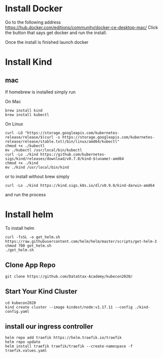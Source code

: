 # Install Docker
Go to the following address 
https://hub.docker.com/editions/community/docker-ce-desktop-mac/
Click the button that says get docker and run the install.

Once the install is finished launch docker

# Install Kind

## mac
If homebrew is installed simply run 

On Mac
```
brew install kind
brew install kubectl
```

On Linux
```
curl -LO "https://storage.googleapis.com/kubernetes-release/release/$(curl -s https://storage.googleapis.com/kubernetes-release/release/stable.txt)/bin/linux/amd64/kubectl"
chmod +x ./kubectl
mv ./kubectl /usr/local/bin/kubectl
curl -Lo ./kind https://github.com/kubernetes-sigs/kind/releases/download/v0.7.0/kind-$(uname)-amd64
chmod +x ./kind
mv ./kind /usr/local/bin/kind
```

or to install without brew simply 
```
curl -Lo ./kind https://kind.sigs.k8s.io/dl/v0.9.0/kind-darwin-amd64
```
and run the process

# Install helm
To install helm 

```
curl -fsSL -o get_helm.sh https://raw.githubusercontent.com/helm/helm/master/scripts/get-helm-3
chmod 700 get_helm.sh
./get_helm.sh
```

## Clone App Repo

```
git clone https://github.com/DataStax-Academy/kubecon2020/
```


## Start Your Kind Cluster
```
cd kubecon2020
kind create cluster --image kindest/node:v1.17.11 --config ./kind-config.yaml
```

## install our ingress controller
```
helm repo add traefik https://helm.traefik.io/traefik
helm repo update
helm install traefik traefik/traefik --create-namespace -f traefik.values.yaml
```